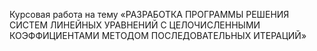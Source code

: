 Курсовая работа на тему «РАЗРАБОТКА ПРОГРАММЫ РЕШЕНИЯ СИСТЕМ ЛИНЕЙНЫХ УРАВНЕНИЙ С ЦЕЛОЧИСЛЕННЫМИ КОЭФФИЦИЕНТАМИ МЕТОДОМ ПОСЛЕДОВАТЕЛЬНЫХ ИТЕРАЦИЙ»
